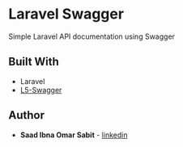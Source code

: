 

# Laravel Swagger
Simple Laravel API documentation using Swagger

## Built With
* Laravel
* [L5-Swagger](https://github.com/DarkaOnLine/L5-Swagger)

## Author

* **Saad Ibna Omar Sabit** - [linkedin](https://www.linkedin.com/in/sabit/)

